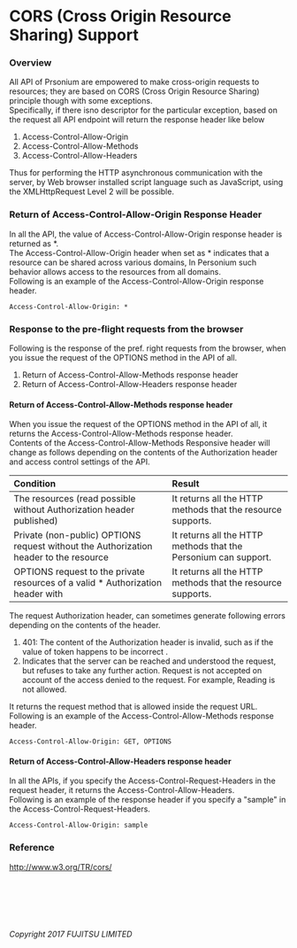 # CORS (Cross Origin Resource Sharing) Support

### Overview

All API of Prsonium are empowered to make cross-origin requests to resources; they are based on CORS (Cross Origin Resource Sharing) principle though with some exceptions.  
Specifically, if there isno descriptor for the particular exception, based on the request all API endpoint will return the response header like below

1.  Access-Control-Allow-Origin
2.  Access-Control-Allow-Methods
3.  Access-Control-Allow-Headers

Thus for performing the HTTP asynchronous communication with the server, by Web browser installed script language such as JavaScript, using the XMLHttpRequest Level 2 will be possible.

### Return of Access-Control-Allow-Origin Response Header

In all the API, the value of Access-Control-Allow-Origin response header is returned as \*.  
The Access-Control-Allow-Origin header when set as \* indicates that a resource can be shared across various domains, In Personium such behavior allows access to the resources from all domains.  
Following is an example of the Access-Control-Allow-Origin response header.

```
Access-Control-Allow-Origin: *          
```

### Response to the pre-flight requests from the browser

Following is the response of the pref. right requests from the browser, when you issue the request of the OPTIONS method in the API of all.

1.   Return of Access-Control-Allow-Methods response header
2.   Return of Access-Control-Allow-Headers response header

####  Return of Access-Control-Allow-Methods response header

When you issue the request of the OPTIONS method in the API of all, it returns the Access-Control-Allow-Methods response header.  
Contents of the Access-Control-Allow-Methods Responsive header will change as follows depending on the contents of the Authorization header and access control settings of the API.

|Condition<br>|Result<br>|
|:--|:--|
|The resources (read possible without Authorization header published)<br>|It returns all the HTTP methods that the resource supports.<br>|
|Private (non-public) OPTIONS request without the Authorization header to the resource<br>|It returns all the HTTP methods that the Personium can support.<br>|
|OPTIONS request to the private resources of a valid * Authorization header with<br>|It returns all the HTTP methods that the resource supports.<br>|

The request Authorization header, can sometimes generate following errors depending on the contents of the header.

1.   401: The content of the Authorization header is invalid, such as if the value of token happens to be incorrect .
2.   Indicates that the server can be reached and understood the request, but refuses to take any further action. Request is not accepted on account of the access denied to the request. For example, Reading is not allowed.

It returns the request method that is allowed inside the request URL.  
Following is an example of the Access-Control-Allow-Methods response header.

```
Access-Control-Allow-Origin: GET, OPTIONS
```

####  Return of Access-Control-Allow-Headers response header

In all the APIs, if you specify the Access-Control-Request-Headers in the request header, it returns the Access-Control-Allow-Headers.  
Following is an example of the response header if you specify a "sample" in the Access-Control-Request-Headers.

```
Access-Control-Allow-Origin: sample
```

### Reference

http://www.w3.org/TR/cors/<br><br><br><br><br><br>

###### Copyright 2017 FUJITSU LIMITED
